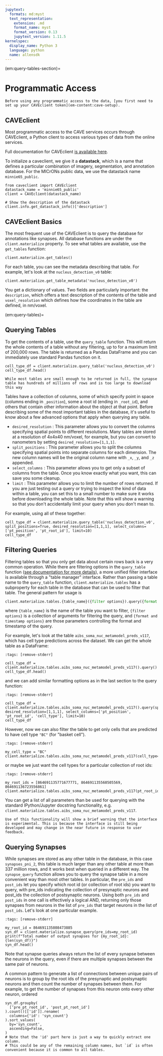 ```yaml
---
jupytext:
  formats: md:myst
  text_representation:
    extension: .md
    format_name: myst
    format_version: 0.13
    jupytext_version: 1.11.5
kernelspec:
  display_name: Python 3
  language: python
  name: allensdk
---
```


(em:query-tables-section)=
# Programmatic Access

```{important}
Before using any programmatic access to the data, [you first need to set up your CAVEclient token](em-content:cave-setup).
```

## CAVEclient

Most programmatic access to the CAVE services occurs through CAVEclient, a Python client to access various types of data from the online services.

Full documentation for CAVEclient [is available here](http://caveclient.readthedocs.io).

To initialize a caveclient, we give it a **datastack**, which is a name that defines a particular combination of imagery, segmentation, and annotation database.
For the MICrONs public data, we use the datastack name `minnie65_public`.

```{code-cell}
from caveclient import CAVEclient
datastack_name = 'minnie65_public'
client = CAVEclient(datastack_name)

# Show the description of the datastack
client.info.get_datastack_info()['description']
```

## CAVEclient Basics 

The most frequent use of the CAVEclient is to query the database for annotations like synapses.
All database functions are under the `client.materialize` property.
To see what tables are available, use the `get_tables` function:

```{code-cell}
client.materialize.get_tables()
```

For each table, you can see the metadata describing that table.
For example, let's look at the `nucleus_detection_v0` table:

```{code-cell}
client.materialize.get_table_metadata('nucleus_detection_v0')
```

You get a dictionary of values. Two fields are particularly important: the `description`, which offers a text description of the contents of the table and `voxel_resolution` which defines how the coordinates in the table are defined, in nm/voxel.

(em:query-tables)=
## Querying Tables


To get the contents of a table, use the `query_table` function.
This will return the whole contents of a table without any filtering, up to for a maximum limit of 200,000 rows.
The table is returned as a Pandas DataFrame and you can immediately use standard Pandas function on it.

```{code-cell}
cell_type_df = client.materialize.query_table('nucleus_detection_v0')
cell_type_df.head()
```

```{important}
While most tables are small enough to be returned in full, the synapse table has hundreds of millions of rows and is too large to download this way
```

Tables have a collection of columns, some of which specify point in space (columns ending in `_position`), some a root id (ending in `_root_id`), and others that contain other information about the object at that point.
Before describing some of the most important tables in the database, it's useful to know about a few advanced options that apply when querying any table.

* `desired_resolution` : This parameter allows you to convert the columns specifying spatial points to different resolutions.
Many tables are stored at a resolution of 4x4x40 nm/voxel, for example, but you can convert to nanometers by setting `desired_resolution=[1,1,1]`.
* `split_positions` : This parameter allows you to split the columns specifying spatial points into separate columns for each dimension.
The new column names will be the original column name with `_x`, `_y`, and `_z` appended.
* `select_columns` : This parameter allows you to get only a subset of columns from the table.
Once you know exactly what you want, this can save you some cleanup.
* `limit` : This parameter allows you to limit the number of rows returned.
If you are just testing out a query or trying to inspect the kind of data within a table, you can set this to a small number to make sure it works before downloading the whole table.
Note that this will show a warning so that you don't accidentally limit your query when you don't mean to.

For example, using all of these together:

```{code-cell}
cell_type_df = client.materialize.query_table('nucleus_detection_v0', split_positions=True, desired_resolution=[1,1,1], select_columns=['pt_position', 'pt_root_id'], limit=10)
cell_type_df
```

## Filtering Queries

Filtering tables so that you only get data about certain rows back is a very common operation.
While there are filtering options in the `query_table` function ([see documentation for more details](https://caveclient.readthedocs.io/en/latest/guide/materialization.html)), a more
unified filter interface is available through a "table manager" interface.
Rather than passing a table name to the `query_table` function, `client.materialize.tables` has a subproperty for each table in the database that can be used to filter that table.
The general pattern for usage is

``` python
client.materialize.tables.{table_name}({filter options}).query({format and timestamp options})
```

where `{table_name}` is the name of the table you want to filter, `{filter options}` is a collection of arguments for filtering the query, and `{format and timestamp options}` are those parameters controlling the format and timestamp of the query.

For example, let's look at the table `aibs_soma_nuc_metamodel_preds_v117`, which has cell type predictions across the dataset.
We can get the whole table as a DataFrame:

```{code-cell}
:tags: [remove-stderr]

cell_type_df = client.materialize.tables.aibs_soma_nuc_metamodel_preds_v117().query()
cell_type_df.head()
```

and we can add similar formatting options as in the last section to the query function:

```{code-cell}
:tags: [remove-stderr]

cell_type_df = client.materialize.tables.aibs_soma_nuc_metamodel_preds_v117().query(split_positions=True, desired_resolution=[1,1,1], select_columns=['pt_position', 'pt_root_id', 'cell_type'], limit=10)
cell_type_df
```

However, now we can also filter the table to get only cells that are predicted to have cell type `"BC"` (for "basket cell").

```{code-cell}
:tags: [remove-stderr]

my_cell_type = "BC"
client.materialize.tables.aibs_soma_nuc_metamodel_preds_v117(cell_type=my_cell_type).query()
```

or maybe we just want the cell types for a particular collection of root ids:

```{code-cell}
:tags: [remove-stderr]

my_root_ids = [864691135771677771, 864691135560505569, 864691136723556861]
client.materialize.tables.aibs_soma_nuc_metamodel_preds_v117(pt_root_id=my_root_ids).query()
```

You can get a list of all parameters than be used for querying with the standard IPython/Jupyter docstring functionality, e.g. `client.materialize.tables.aibs_soma_nuc_metamodel_preds_v117`.

```{note}
Use of this functionality will show a brief warning that the interface is experimental. This is because the interface is still being developed and may change in the near future in response to user feedback.
```

## Querying Synapses

While synapses are stored as any other table in the database, in this case `synapses_pni_2`, this table is much larger than any other table at more than 337 million rows, and it works best when queried in a different way.
The `synapse_query` function allows you to query the synapse table in a more convenient way than most other tables.
In particular, the `pre_ids` and `post_ids` let you specify which root id (or collection of root ids) you want to query, with pre_ids indicating the collection of presynaptic neurons and post_ids the collection of postsynaptic neurons.
Using both `pre_ids` and `post_ids` in one call is effectively a logical AND, returning only those synapses from neurons in the list of `pre_ids` that target neurons in the list of `post_ids`.
Let's look at one particular example.
  
```{code-cell}
:tags: [remove-stderr]

my_root_id = 864691135808473885
syn_df = client.materialize.synapse_query(pre_ids=my_root_id)
print(f"Total number of output synapses for {my_root_id}: {len(syn_df)}")
syn_df.head()
```

Note that synapse queries always return the list of every synapse between the neurons in the query, even if there are multiple synapses between the same pair of neurons.

A common pattern to generate a list of connections between unique pairs of neurons is to group by the root ids of the presynaptic and postsynaptic neurons and then count the number of synapses between them.
For example, to get the number of synapses from this neuron onto every other neuron, ordered

```{code-cell}
syn_df.groupby(
  ['pre_pt_root_id', 'post_pt_root_id']
).count()[['id']].rename(
  columns={'id': 'syn_count'}
).sort_values(
  by='syn_count',
  ascending=False,
)
# Note that the 'id' part here is just a way to quickly extract one column.
# This could be any of the remaining column names, but `id` is often convenient because it is common to all tables.
```

